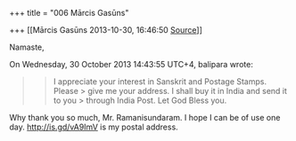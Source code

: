 +++
title = "006 Mārcis Gasūns"

+++
[[Mārcis Gasūns	2013-10-30, 16:46:50 [Source](https://groups.google.com/g/samskrita/c/3TbNwFZCsIc)]]



Namaste,  
  
On Wednesday, 30 October 2013 14:43:55 UTC+4, balipara wrote:

> 
> > 
> > I appreciate your interest in Sanskrit and Postage Stamps. Please > give me your address. I shall buy it in India and send it to you > through India Post.  Let God Bless you.
> > 
> > 
> >   
> > 
> > 

Why thank you so much, Mr. Ramanisundaram. I hope I can be of use one day. <http://is.gd/vA9ImV> is my postal address.

